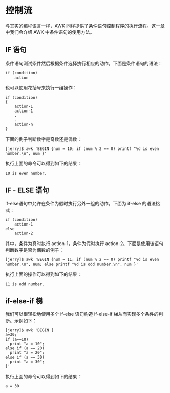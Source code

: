 # 控制流　　

与其实的编程语言一样，AWK 同样提供了条件语句控制程序的执行流程。这一章中我们会介绍 AWK 中条件语句的使用方法。

## IF 语句

条件语句测试条件然后根据条件选择执行相应的动作。下面是条件语句的语法：  

```
if (condition)
    action
```  

也可以使用花括号来执行一组操作：   

```
if (condition)
{
    action-1
    action-1
    .
    .
    action-n
}
```  

下面的例子判断数字是奇数还是偶数：  

```
[jerry]$ awk 'BEGIN {num = 10; if (num % 2 == 0) printf "%d is even number.\n", num }'
```  

执行上面的命令可以得到如下的结果：   

```
10 is even number.
```  

## IF - ELSE 语句

if-else语句中允许在条件为假时执行另外一组的动作。下面为 if-else 的语法格式：  

```
if (condition)
    action-1
else
    action-2
```  

其中，条件为真时执行 action-1，条件为假时执行 action-2。下面是使用该语句判断数字是否为偶数的例子：  

```
[jerry]$ awk 'BEGIN {num = 11; if (num % 2 == 0) printf "%d is even number.\n", num; else printf "%d is odd number.\n", num }'
```  

执行上面的操作可以得到如下的结果：   

```
11 is odd number.
```  

## if-else-if 梯

我们可以很轻松地使用多个 if-else 语句构造 if-else-if 梯从而实现多个条件的判断。示例如下：  

```
[jerry]$ awk 'BEGIN {
a=30;
if (a==10)
  print "a = 10";
else if (a == 20)
  print "a = 20";
else if (a == 30)
  print "a = 30";
}'
```  

执行上面的命令可以得到如下的结果：   

```
a = 30
```  


